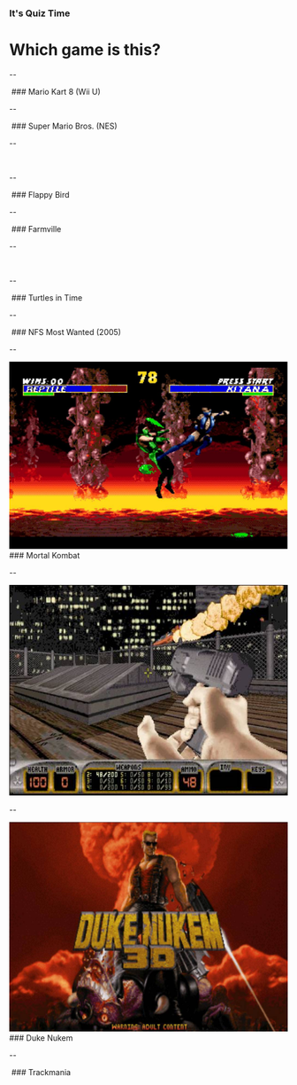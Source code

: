 ### It's Quiz Time

# Which game is this?

--

<img data-src="images/quiz/MK8-Map.jpg">
### Mario Kart 8 (Wii U) <!-- .element: class="fragment dark-shadow" -->

--

<img data-src="images/quiz/Super_Mario_Bros.png">
### Super Mario Bros. (NES) <!-- .element: class="fragment dark-shadow" -->

--

<img data-src="images/quiz/12511629754_ed373d0407_o.png">

--

<img data-src="images/quiz/Flappy-Bird.jpg">
### Flappy Bird

--

<img data-src="images/quiz/4262900832_a06f0177b2_o.jpg">
### Farmville <!-- .element: class="fragment dark-shadow" -->

--

<img data-src="images/quiz/TMNT-Turtles-in-Time.jpg">

--

<img data-src="images/quiz/teenage-mutant-ninja-turtles-4-turtles-in-time-04.png">
### Turtles in Time <!-- .element: class="fragment dark-shadow" -->

--

<img data-src="images/quiz/nfs-most-wanted-2005.jpg">
### NFS Most Wanted (2005) <!-- .element: class="fragment dark-shadow" -->

--

<img src="images/quiz/1675858899_4402e9dfb7_o.jpg" style="max-height: 600px;">
### Mortal Kombat <!-- .element: class="fragment dark-shadow" -->

--

<img src="images/quiz/93172-Duke_Nukem_3D_(1996)(3D_Realms)-6.jpg" style="max-height: 600px;">

--

<img src="images/quiz/gfs_42049_1_1.jpg" style="max-height: 600px;">
### Duke Nukem

--

<img data-src="images/quiz/trackmania.png">
### Trackmania <!-- .element: class="fragment dark-shadow" -->
